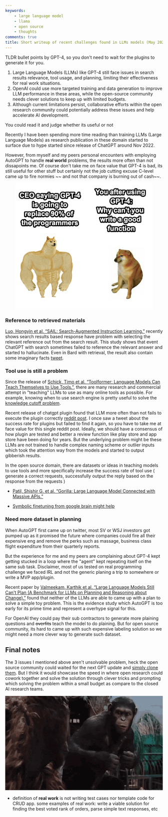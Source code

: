 ```yaml
---
keywords:
    - large language model
    - llama
    - open source
    - thoughts
comments: true
title: Short writeup of recent challenges found in LLMs models (May 2023)
---
```


TLDR bullet points by GPT-4, so you don't need to wait for the plugins to generate it for you.

1. Large Language Models (LLMs) like GPT-4 still face issues in search results relevance, tool usage, and planning, limiting their effectiveness for real work situations.
2. OpenAI could use more targeted training and data generation to improve LLM performance in these areas, while the open-source community needs clever solutions to keep up with limited budgets.
3. Although current limitations persist, collaborative efforts within the open research community could potentially address these issues and help accelerate AI development.

You could read it and judge whether its useful or not

Recently I have been spending more time reading than training LLMs (Large Language Models) as research publication in these domain started to surface due to hype started since release of ChatGPT around Nov 2022. 

However, from myself and my peers personal encounters with employing AutoGPT to handle **real world** problems, the results more often than not dissapoints me. Of course don't take me on face value that GPT-4 is bad, its still useful for other stuff but certainly not the job cutting excuse C-level came up to fire normies ~~ and not that company is burning out of cash~~.

<p align="center">
<img src="https://github.com/theblackcat102/theblackcat102.github.io/blob/master/images/1685149395989.png?raw=true" height=400 stylesheet="center">
</p>

### Reference to retrieved materials

[Luo, Hongyin et al. “SAIL: Search-Augmented Instruction Learning.”](https://arxiv.org/abs/2305.15225) recently shows search results based response have problem with selecting the relevant reference out from the search result. This study shows that event ChatGPT with search sometimes failed to reference the relevant answer and started to hallucinate. Even in Bard with retrieval, the result also contain some imaginary facts [tweet](https://twitter.com/adrianhon/status/1638214826957611014). 

### Tool use is still a problem

Since the release of [Schick, Timo et al. “Toolformer: Language Models Can Teach Themselves to Use Tools.”](https://arxiv.org/abs/2302.04761), there are many research and commercial attempt in "teaching" LLMs to use as many online tools as possible. For example, knowing when to use search engine is pretty useful to solve the [knowledge cutoff problem](https://news.ycombinator.com/item?id=35216648).

Recent release of chatgpt plugin found that LLM more often than not fails to execute the plugin correctly [reddit post](https://www.reddit.com/r/ChatGPT/comments/13jgd8t/new_web_browsing_failures/). I once saw a tweet about the success rate for plugins but failed to find it again, so you have to take me at face value for this single reddit post. Ideally, we should have a consensus of how plugin are tested and better a review function like play store and app store have been doing for years. But the underlying problem might be these LLMs are not trained to handle complex naming scheme or outlier inputs which took the attention way from the models and started to output gibberish results.

In the open source domain, there are datasets or ideas in teaching models to use tools and more specifically increase the success rate of tool use ( generate a correct requests, successfully output the reply based on the response from the requests )

* [Patil, Shishir G. et al. “Gorilla: Large Language Model Connected with Massive APIs.”](https://arxiv.org/abs/2305.15334)

* [Symbolic finetuning from google brain might help](https://twitter.com/richardsocher/status/1658946465233002496?s=21)


### Need more dataset in planning

When AutoGPT first came up on twitter, most SV or WSJ investors got pumped up as it promised the future where companies could fire all their expensive eng and remove the perks such as massage, business class flight expenditure from their quarterly reports.

But the experience for me and my peers are complaining about GPT-4 kept getting stucked in a loop where the "agent" kept repeating itself on the same sub task. Disclaimer, most of us tested on real programming challenge we faced IRL and not the generic planing a trip to somewhere or write a MVP app/plugin. 

Recent paper by [Valmeekam, Karthik et al. “Large Language Models Still Can't Plan (A Benchmark for LLMs on Planning and Reasoning about Change).”](https://arxiv.org/pdf/2206.10498.pdf) found that neither of the LLMs are able to came up with a plan to solve a simple toy problem. This is the evidence study which AutoGPT is too early for its prime time and represent a overhype signal for this.

For OpenAI they could pay their sub contractors to generate more plaining questions and ~~overfits~~ teach the model to do plaining. But for open source community, its hard to came up with such expensive labeling solution so we might need a more clever way to generate such dataset.

## Final notes

The 3 issues I mentioned above aren't unsolvable problem, heck the open source community could waited for the next GPT update and [simply clone them](https://arxiv.org/abs/2305.15717). But I think it would showcase the speed in where open research could cowork together and solve the solution through clever tricks and prompting which solving the problem within a small budget as compare to the closed AI research teams.

<p align="center">
<img src="https://github.com/theblackcat102/theblackcat102.github.io/blob/master/images/apes-together-strong-0p1sf.gif?raw=true" height=300 stylesheet="center">
</p>


* definition of **real work** is not writing test cases nor template code for CRUD app. some examples of real work: write a viable solution for finding the best voted rank of orders, parse simple text responses, etc

